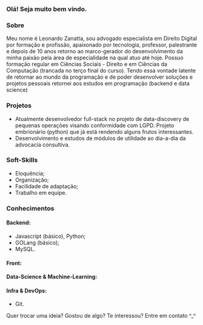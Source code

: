 ### Olá! Seja muito bem vindo.

### Sobre
Meu nome é Leonardo Zanatta, sou advogado especialista em Direito Digital por formação e profissão, apaixonado por tecnologia, professor, palestrante e depois de 10 anos retorno ao marco-gerador do desenvolvimento da minha paixão pela área de especialidade na qual atuo até hoje. 
Possuo formação regular em Ciências Sociais - Direito e em Ciências da Computação (trancada no terço final do curso). Tendo essa vontade latente de retornar ao mundo da programação e de poder desenvolver soluções e projetos pessoais retornei aos estudos em programação (backend e data science)

### Projetos

- Atualmente desenvolvedor full-stack no projeto de data-discovery de pequenas operações visando conformidade com LGPD. Projeto embrionário (python) que já está rendendo alguns frutos interessantes. 
- Desenvolvimento e estudos de módulos de utilidade ao dia-a-dia da advocacia consultiva.

### Soft-Skills
  - Eloquência;
  - Organização;
  - Facilidade de adaptação;
  - Trabalho em equipe.

### Conhecimentos

####  Backend:
- Javascript (básico), Python;
- GOLang (básico);
- MySQL.

#### Front:

#### Data-Science & Machine-Learning:

#### Infra & DevOps:
- Git.

Quer trocar uma ideia? Gostou de algo? Te interessou? Entre em contato ^_^ 
